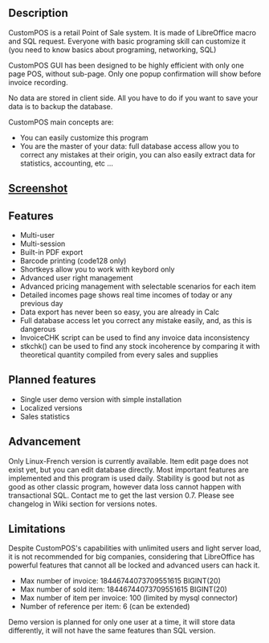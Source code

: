 ## Description
CustomPOS is a retail Point of Sale system. It is made of LibreOffice macro and SQL request. Everyone with basic programing skill can customize it (you need to know basics about programing, networking, SQL)

CustomPOS GUI has been designed to be highly efficient with only one page POS, without sub-page. Only one popup confirmation will show before invoice recording.

No data are stored in client side. All you have to do if you want to save your data is to backup the database.    
  
CustomPOS main concepts are:
- You can easily customize this program
- You are the master of your data: full database access allow you to correct any mistakes at their origin, you can also easily extract data for statistics, accounting, etc ...

## [Screenshot](https://github.com/Nick689/CustomPOS/blob/master/Preview/ViewAll.md)

## Features
* Multi-user
* Multi-session
* Built-in PDF export
* Barcode printing (code128 only)
* Shortkeys allow you to work with keybord only
* Advanced user right management
* Advanced pricing management with selectable scenarios for each item
* Detailed incomes page shows real time incomes of today or any previous day
* Data export has never been so easy, you are already in Calc
* Full database access let you correct any mistake easily,        and,    as this is dangerous
* InvoiceCHK script can be used to find any invoice data inconsistency
* stkchk() can be used to find any stock incoherence by comparing it with theoretical quantity compiled from every sales and supplies

## Planned features
* Single user demo version with simple installation
* Localized versions
* Sales statistics

## Advancement
Only Linux-French version is currently available. Item edit page does not exist yet, but you can edit database directly. Most important features are implemented and this program is used daily. Stability is good but not as good as other classic program, however data loss cannot happen with transactional SQL. Contact me to get the last version 0.7. Please see changelog in Wiki section for versions notes.

## Limitations
Despite CustomPOS's capabilities with unlimited users and light server load, it is not recommended for big companies, considering that LibreOffice has powerful features that cannot all be locked and advanced users can hack it.

* Max number of invoice: 18446744073709551615 BIGINT(20)
* Max number of sold item: 18446744073709551615 BIGINT(20)
* Max number of item per invoice: 100 (limited by mysql connector)
* Number of reference per item: 6 (can be extended)

Demo version is planned for only one user at a time, it will store data differently, it will not have the same features than SQL version.
